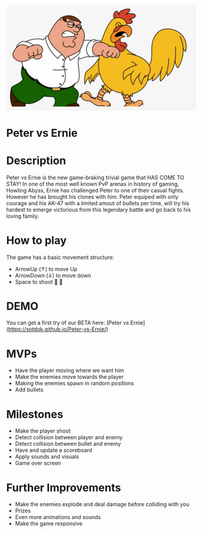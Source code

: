 ![](images/fight.png)

# **Peter vs Ernie**


# Description 


Peter vs Ernie is the new game-braking trivial game that HAS COME TO STAY! In one of the most well known PvP arenas in history of gaming, Howling Abyss, Ernie has challenged Peter to one of their casual fights. However he has brought his clones with him. Peter equiped with only courage and his AK-47 with a limited amout of bullets per time, will try his hardest to emerge victorious from this legendary battle and go back to his loving family. 

# How to play

The game has a basic movement structure:

- ArrowUp (↑) to move Up
- ArrowDown (↓) to move down
- Space to shoot 🐔 🐔


# DEMO

You can get a first try of our BETA here: 
[Peter vs Ernie]  (https://sotdok.github.io/Peter-vs-Ernie/)

# MVPs 

- Have the player moving where we want him
- Make the enemies move towards the player
- Making the enemies spawn in random positions
- Add bullets


# Milestones
- Make the player shoot
- Detect collision between player and enemy
- Detect collision between bullet and enemy
- Have and update a scoreboard
- Apply sounds and visuals
- Game over screen


# Further Improvements
- Make the enemies explode and deal damage before colliding with you
- Prizes
- Even more animations and sounds
- Make the game responsive

